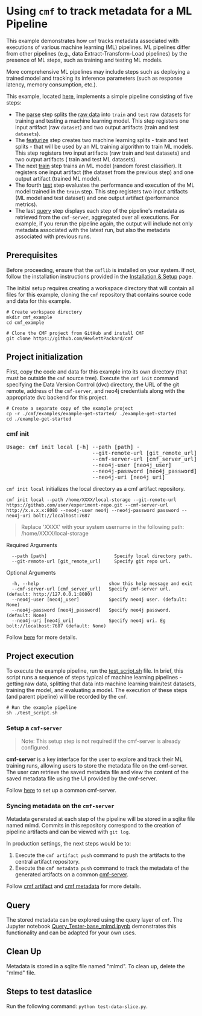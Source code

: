 # Using `cmf` to track metadata for a ML Pipeline 

This example demonstrates how `cmf` tracks metadata associated with executions of various machine learning (ML)
pipelines. ML pipelines differ from other pipelines (e.g., data Extract-Transform-Load pipelines) by the presence of
ML steps, such as training and testing ML models. 

More comprehensive ML pipelines may include steps such as deploying a
trained model and tracking its inference parameters (such as response latency, memory consumption, etc.).

This example, located [here](https://github.com/HewlettPackard/cmf/tree/master/examples/example-get-started), implements a simple
pipeline consisting of five steps:

- The [parse](https://github.com/HewlettPackard/cmf/blob/master/examples/example-get-started/src/parse.py) step splits
  the [raw data](https://github.com/HewlettPackard/cmf/tree/master/examples/example-get-started/artifacts) into
  `train` and `test` raw datasets for training and testing a machine learning model. This step registers one
  input artifact (raw `dataset`) and two output artifacts (train and test `datasets`).
- The [featurize](https://github.com/HewlettPackard/cmf/blob/master/examples/example-get-started/src/featurize.py)
  step creates two machine learning splits - train and test splits - that will be used by an ML training algorithm to
  train ML models. This step registers two input artifacts (raw train and test datasets) and two output artifacts (
  train and test ML datasets).
- The next [train](https://github.com/HewlettPackard/cmf/blob/master/examples/example-get-started/src/train.py) step
  trains an ML model (random forest classifier). It registers one input artifact (the dataset from the previous step)
  and one output artifact (trained ML model).
- The fourth [test](https://github.com/HewlettPackard/cmf/blob/master/examples/example-get-started/src/test.py) step
  evaluates the performance and execution of the ML model trained in the `train` step. This step registers two input
  artifacts (ML model and test dataset) and one output artifact (performance metrics).
- The last [query](https://github.com/HewlettPackard/cmf/blob/master/examples/example-get-started/src/query.py) step
  displays each step of the pipeline's metadata as retrieved from the `cmf-server`, aggregated over all executions.
  For example, if you rerun the pipeline again, the output will include not only metadata associated with the latest
  run, but also the metadata associated with previous runs.


## Prerequisites 

Before proceeding, ensure that the `cmflib` is installed on your system. If not, follow the installation instructions provided in the [Installation & Setup](../setup/index.md#install-cmf-library-ie-cmflib) page.

The initial setup requires creating a workspace directory that will contain all files for this example, cloning the `cmf` repository that contains source code and data for this example.

```shell
# Create workspace directory
mkdir cmf_example
cd cmf_example

# Clone the CMF project from GitHub and install CMF
git clone https://github.com/HewlettPackard/cmf
```

## Project initialization
First, copy the code and data for this example into its own directory (that must be outside the `cmf` source tree). Execute the `cmf init` command specifying the Data Version Control (dvc) directory, the URL of the git remote, address of the `cmf-server`, and neo4j credentials along with the appropriate dvc backend for this project.

```shell
# Create a separate copy of the example project
cp -r ./cmf/examples/example-get-started/ ./example-get-started
cd ./example-get-started
```
### cmf init
<pre>
Usage: cmf init local [-h] --path [path] -
                           --git-remote-url [git_remote_url]
                           --cmf-server-url [cmf_server_url]
                           --neo4j-user [neo4j_user]
                           --neo4j-password [neo4j_password]
                           --neo4j-uri [neo4j_uri]
</pre>
`cmf init local` initializes the local directory as a cmf artifact repository.
```
cmf init local --path /home/XXXX/local-storage --git-remote-url https://github.com/user/experiment-repo.git --cmf-server-url http://x.x.x.x:8080 --neo4j-user neo4j --neo4j-password password --neo4j-uri bolt://localhost:7687
```

> Replace 'XXXX' with your system username in the following path: /home/XXXX/local-storage

Required Arguments
```
  --path [path]                         Specify local directory path.
  --git-remote-url [git_remote_url]     Specify git repo url.
```
Optional Arguments
```
  -h, --help                          show this help message and exit
  --cmf-server-url [cmf_server_url]   Specify cmf-server url. (default: http://127.0.0.1:8080)
  --neo4j-user [neo4j_user]           Specify neo4j user. (default: None)
  --neo4j-password [neo4j_password]   Specify neo4j password. (default: None)
  --neo4j-uri [neo4j_uri]             Specify neo4j uri. Eg bolt://localhost:7687 (default: None)
```
Follow [here](./../cmf_client/cmf_client_commands.md#cmf-init) for more details.

## Project execution
To execute the example pipeline, run the
[test_script.sh](https://github.com/HewlettPackard/cmf/tree/master/examples/example-get-started)
file. In brief, this script runs a sequence of steps typical of machine learning pipelines - getting raw data,
splitting that data into machine learning train/test datasets, training the model, and evaluating a model. The
execution of these steps (and parent pipeline) will be recorded by the `cmf`.
```shell
# Run the example pipeline
sh ./test_script.sh
```

### Setup a `cmf-server` 

> Note: This setup step is not required if the cmf-server is already configured.

__cmf-server__ is a key interface for the user to explore and track their ML training runs, allowing users to store the metadata file on the cmf-server. The user can retrieve the saved metadata file and view the content of the saved metadata file using the UI provided by the cmf-server.

Follow [here](../setup/index.md#install-cmf-server-with-gui) to set up a common cmf-server.

### Syncing metadata on the `cmf-server`
Metadata generated at each step of the pipeline will be stored in a sqlite file named mlmd. Commits in this
repository correspond to the creation of pipeline artifacts and can be viewed with `git log`.

In production settings, the next steps would be to:
1. Execute the `cmf artifact push` command to push the artifacts to the central artifact repository.
2. Execute the `cmf metadata push` command to track the metadata of the generated artifacts on a common [cmf-server](./../cmf_server/index.md).

Follow [cmf artifact](./../cmf_client/cmf_client_commands.md#cmf-artifact) and [cmf metadata](./../cmf_client/cmf_client_commands.md#cmf-metadata) for more details.

## Query
The stored metadata can be explored using the query layer of `cmf`. The Jupyter notebook
[Query_Tester-base_mlmd.ipynb](https://github.com/HewlettPackard/cmf/tree/master/examples/example-get-started) demonstrates this
functionality and can be adapted for your own uses.

## Clean Up
Metadata is stored in a sqlite file named "mlmd". To clean up, delete the "mlmd" file.

## Steps to test dataslice
Run the following command: `python test-data-slice.py`.
